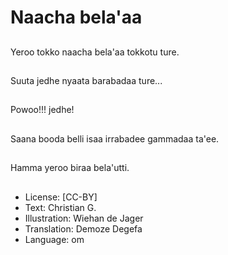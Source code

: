 # Naacha bela'aa

##
Yeroo tokko naacha bela'aa tokkotu ture.

##
Suuta jedhe nyaata barabadaa ture...

##
Powoo!!! jedhe!

##
Saana booda belli isaa irrabadee gammadaa ta'ee.

##
Hamma yeroo biraa bela'utti.

##
* License: [CC-BY]
* Text: Christian G.
* Illustration: Wiehan de Jager
* Translation: Demoze Degefa
* Language: om
